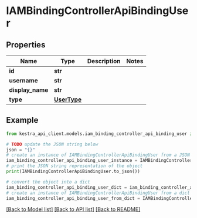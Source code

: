 # IAMBindingControllerApiBindingUser


## Properties

Name | Type | Description | Notes
------------ | ------------- | ------------- | -------------
**id** | **str** |  | 
**username** | **str** |  | 
**display_name** | **str** |  | 
**type** | [**UserType**](UserType.md) |  | 

## Example

```python
from kestra_api_client.models.iam_binding_controller_api_binding_user import IAMBindingControllerApiBindingUser

# TODO update the JSON string below
json = "{}"
# create an instance of IAMBindingControllerApiBindingUser from a JSON string
iam_binding_controller_api_binding_user_instance = IAMBindingControllerApiBindingUser.from_json(json)
# print the JSON string representation of the object
print(IAMBindingControllerApiBindingUser.to_json())

# convert the object into a dict
iam_binding_controller_api_binding_user_dict = iam_binding_controller_api_binding_user_instance.to_dict()
# create an instance of IAMBindingControllerApiBindingUser from a dict
iam_binding_controller_api_binding_user_from_dict = IAMBindingControllerApiBindingUser.from_dict(iam_binding_controller_api_binding_user_dict)
```
[[Back to Model list]](../README.md#documentation-for-models) [[Back to API list]](../README.md#documentation-for-api-endpoints) [[Back to README]](../README.md)



